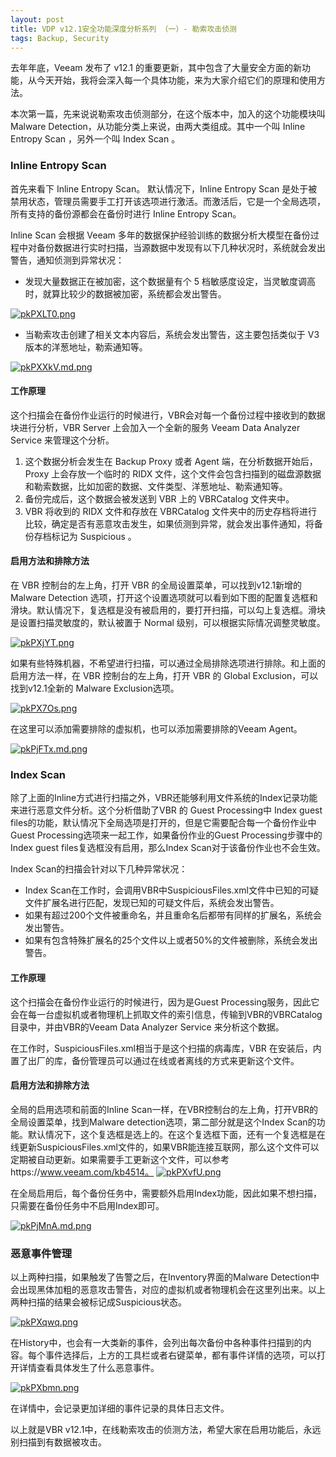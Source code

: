 ```yaml
---
layout: post
title: VDP v12.1安全功能深度分析系列 （一）- 勒索攻击侦测
tags: Backup, Security
---
```


去年年底，Veeam 发布了 v12.1 的重要更新，其中包含了大量安全方面的新功能，从今天开始，我将会深入每一个具体功能，来为大家介绍它们的原理和使用方法。

本次第一篇，先来说说勒索攻击侦测部分，在这个版本中，加入的这个功能模块叫 Malware Detection，从功能分类上来说，由两大类组成。其中一个叫 Inline Entropy Scan ，另外一个叫 Index Scan 。


### Inline Entropy Scan

首先来看下 Inline Entropy Scan。 默认情况下，Inline Entropy Scan 是处于被禁用状态，管理员需要手工打开该选项进行激活。而激活后，它是一个全局选项，所有支持的备份源都会在备份时进行 Inline Entropy Scan。

Inline Scan 会根据 Veeam 多年的数据保护经验训练的数据分析大模型在备份过程中对备份数据进行实时扫描，当源数据中发现有以下几种状况时，系统就会发出警告，通知侦测到异常状况：

- 发现大量数据正在被加密，这个数据量有个 5 档敏感度设定，当灵敏度调高时，就算比较少的数据被加密，系统都会发出警告。

[![pkPXLT0.png](https://s21.ax1x.com/2024/04/27/pkPXLT0.png)](https://imgse.com/i/pkPXLT0)

- 当勒索攻击创建了相关文本内容后，系统会发出警告，这主要包括类似于 V3 版本的洋葱地址，勒索通知等。

[![pkPXXkV.md.png](https://s21.ax1x.com/2024/04/27/pkPXXkV.md.png)](https://imgse.com/i/pkPXXkV)

#### 工作原理

这个扫描会在备份作业运行的时候进行，VBR会对每一个备份过程中接收到的数据块进行分析，VBR Server 上会加入一个全新的服务 Veeam Data Analyzer Service 来管理这个分析。

1. 这个数据分析会发生在 Backup Proxy 或者 Agent 端，在分析数据开始后，Proxy 上会存放一个临时的 RIDX 文件，这个文件会包含扫描到的磁盘源数据和勒索数据，比如加密的数据、文件类型、洋葱地址、勒索通知等。
2. 备份完成后，这个数据会被发送到 VBR 上的 VBRCatalog 文件夹中。
3. VBR 将收到的 RIDX 文件和存放在 VBRCatalog 文件夹中的历史存档将进行比较，确定是否有恶意攻击发生，如果侦测到异常，就会发出事件通知，将备份存档标记为 Suspicious 。

#### 启用方法和排除方法

在 VBR 控制台的左上角，打开 VBR 的全局设置菜单，可以找到v12.1新增的 Malware Detection 选项，打开这个设置选项就可以看到如下图的配置复选框和滑块。默认情况下，复选框是没有被启用的，要打开扫描，可以勾上复选框。滑块是设置扫描灵敏度的，默认被置于 Normal 级别，可以根据实际情况调整灵敏度。

[![pkPXjYT.png](https://s21.ax1x.com/2024/04/27/pkPXjYT.png)](https://imgse.com/i/pkPXjYT)

如果有些特殊机器，不希望进行扫描，可以通过全局排除选项进行排除。和上面的启用方法一样，在 VBR 控制台的左上角，打开 VBR 的 Global Exclusion，可以找到v12.1全新的 Malware Exclusion选项。

[![pkPX7Os.png](https://s21.ax1x.com/2024/04/27/pkPX7Os.png)](https://imgse.com/i/pkPX7Os)

在这里可以添加需要排除的虚拟机，也可以添加需要排除的Veeam Agent。

[![pkPjFTx.md.png](https://s21.ax1x.com/2024/04/27/pkPjFTx.md.png)](https://imgse.com/i/pkPjFTx)



### Index Scan

除了上面的Inline方式进行扫描之外，VBR还能够利用文件系统的Index记录功能来进行恶意文件分析。这个分析借助了VBR 的 Guest Processing中 Index guest files的功能，默认情况下全局选项是打开的，但是它需要配合每一个备份作业中Guest Processing选项来一起工作，如果备份作业的Guest Processing步骤中的Index guest files复选框没有启用，那么Index Scan对于该备份作业也不会生效。

Index Scan的扫描会针对以下几种异常状况：

- Index Scan在工作时，会调用VBR中SuspiciousFiles.xml文件中已知的可疑文件扩展名进行匹配，发现已知的可疑文件后，系统会发出警告。
- 如果有超过200个文件被重命名，并且重命名后都带有同样的扩展名，系统会发出警告。
- 如果有包含特殊扩展名的25个文件以上或者50%的文件被删除，系统会发出警告。



#### 工作原理

这个扫描会在备份作业运行的时候进行，因为是Guest Processing服务，因此它会在每一台虚拟机或者物理机上抓取文件的索引信息，传输到VBR的VBRCatalog目录中，并由VBR的Veeam Data Analyzer Service 来分析这个数据。

在工作时，SuspiciousFiles.xml相当于是这个扫描的病毒库，VBR 在安装后，内置了出厂的库，备份管理员可以通过在线或者离线的方式来更新这个文件。

#### 启用方法和排除方法

全局的启用选项和前面的Inline Scan一样，在VBR控制台的左上角，打开VBR的全局设置菜单，找到Malware detection选项，第二部分就是这个Index Scan的功能。默认情况下，这个复选框是选上的。在这个复选框下面，还有一个复选框是在线更新SuspiciousFiles.xml文件的，如果VBR能连接互联网，那么这个文件可以定期被自动更新。如果需要手工更新这个文件，可以参考https://www.veeam.com/kb4514。
[![pkPXvfU.png](https://s21.ax1x.com/2024/04/27/pkPXvfU.png)](https://imgse.com/i/pkPXvfU)

在全局启用后，每个备份任务中，需要额外启用Index功能，因此如果不想扫描，只需要在备份任务中不启用Index即可。

[![pkPjMnA.md.png](https://s21.ax1x.com/2024/04/27/pkPjMnA.md.png)](https://imgse.com/i/pkPjMnA)



### 恶意事件管理

以上两种扫描，如果触发了告警之后，在Inventory界面的Malware Detection中会出现黑体加粗的恶意攻击警告，对应的虚拟机或者物理机会在这里列出来。以上两种扫描的结果会被标记成Suspicious状态。

[![pkPXqwq.png](https://s21.ax1x.com/2024/04/27/pkPXqwq.png)](https://imgse.com/i/pkPXqwq)

在History中，也会有一大类新的事件，会列出每次备份中各种事件扫描到的内容。每个事件选择后，上方的工具栏或者右键菜单，都有事件详情的选项，可以打开详情查看具体发生了什么恶意事件。

[![pkPXbmn.png](https://s21.ax1x.com/2024/04/27/pkPXbmn.png)](https://imgse.com/i/pkPXbmn)

在详情中，会记录更加详细的事件记录的具体日志文件。



以上就是VBR v12.1中，在线勒索攻击的侦测方法，希望大家在启用功能后，永远别扫描到有数据被攻击。

